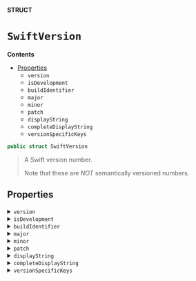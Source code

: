**STRUCT**

# `SwiftVersion`

**Contents**

- [Properties](#properties)
  - `version`
  - `isDevelopment`
  - `buildIdentifier`
  - `major`
  - `minor`
  - `patch`
  - `displayString`
  - `completeDisplayString`
  - `versionSpecificKeys`

```swift
public struct SwiftVersion
```

> A Swift version number.
>
> Note that these are *NOT* semantically versioned numbers.

## Properties
<details><summary markdown="span"><code>version</code></summary>

```swift
public var version: (major: Int, minor: Int, patch: Int)
```

> The version number.

</details>

<details><summary markdown="span"><code>isDevelopment</code></summary>

```swift
public var isDevelopment: Bool
```

> Whether or not this is a development version.

</details>

<details><summary markdown="span"><code>buildIdentifier</code></summary>

```swift
public var buildIdentifier: String?
```

> Build information, as an unstructured string.

</details>

<details><summary markdown="span"><code>major</code></summary>

```swift
public var major: Int
```

> The major component of the version number.

</details>

<details><summary markdown="span"><code>minor</code></summary>

```swift
public var minor: Int
```

> The minor component of the version number.

</details>

<details><summary markdown="span"><code>patch</code></summary>

```swift
public var patch: Int
```

> The patch component of the version number.

</details>

<details><summary markdown="span"><code>displayString</code></summary>

```swift
public var displayString: String
```

> The version as a readable string.

</details>

<details><summary markdown="span"><code>completeDisplayString</code></summary>

```swift
public var completeDisplayString: String
```

> The complete product version display string (including the name).

</details>

<details><summary markdown="span"><code>versionSpecificKeys</code></summary>

```swift
public var versionSpecificKeys: [String]
```

> The list of version specific identifiers to search when attempting to
> load version specific package or version information, in order of
> preference.

</details>
